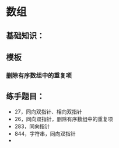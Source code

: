 # 数组

## 基础知识：

## 模板

### 删除有序数组中的重复项



## 练手题目：

- 27，同向双指针、相向双指针
- 26，同向双指针，删除有序数组中的重复项
- 283，同向指针
- 844，字符串，同向双指针
- 